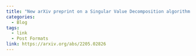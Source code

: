 ```yaml
---
title: "New arXiv preprint on a Singular Value Decomposition algorithm "
categories:
  - Blog
tags:
  - link
  - Post Formats
link: https://arxiv.org/abs/2205.02826
---
```


